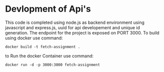 # Devlopment of Api's

This code is completed using node.js as backend environment using javascript and express.js, uuid for api developement and unique id generation.
The endpoint for the project is exposed on PORT 3000.
To build using docker use command:

```
docker build -t fetch-assignment .
```

to Run the docker Container use command:

```
docker run -d -p 3000:3000 fetch-assignment
```
